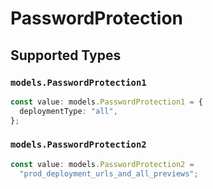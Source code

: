 # PasswordProtection


## Supported Types

### `models.PasswordProtection1`

```typescript
const value: models.PasswordProtection1 = {
  deploymentType: "all",
};
```

### `models.PasswordProtection2`

```typescript
const value: models.PasswordProtection2 =
  "prod_deployment_urls_and_all_previews";
```

